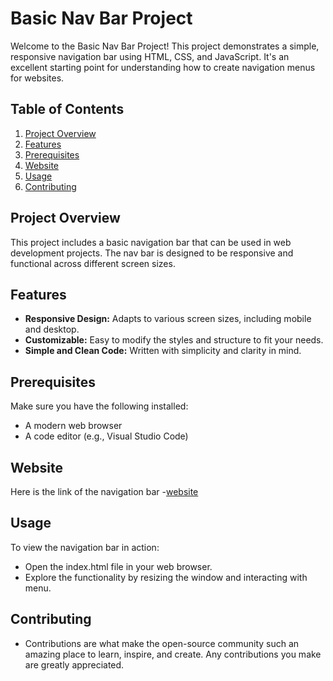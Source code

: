 # Basic Nav Bar Project

Welcome to the Basic Nav Bar Project! This project demonstrates a simple, responsive navigation bar using HTML, CSS, and JavaScript. It's an excellent starting point for understanding how to create navigation menus for websites.

## Table of Contents
1. [Project Overview](#project-overview)
2. [Features](#features)
3. [Prerequisites](#Prerequisites)
4. [Website](#Website)
5. [Usage](#usage)
6. [Contributing](#contributing)


## Project Overview
This project includes a basic navigation bar that can be used in web development projects. The nav bar is designed to be responsive and functional across different screen sizes.

## Features
- **Responsive Design:** Adapts to various screen sizes, including mobile and desktop.
- **Customizable:** Easy to modify the styles and structure to fit your needs.
- **Simple and Clean Code:** Written with simplicity and clarity in mind.


## Prerequisites
Make sure you have the following installed:
- A modern web browser
- A code editor (e.g., Visual Studio Code)

## Website
Here is the link of the navigation bar 
-[website](https://devender-008.github.io/Basic-Navigation-Bar )

## Usage
To view the navigation bar in action:
- Open the index.html file in your web browser.
- Explore the functionality by resizing the window and interacting with menu.

## Contributing
- Contributions are what make the open-source community such an amazing place to learn, inspire, and create. Any contributions you make are greatly appreciated.


